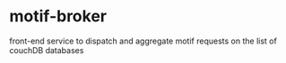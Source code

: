 # motif-broker
front-end service to dispatch and aggregate motif requests on the list of couchDB databases
